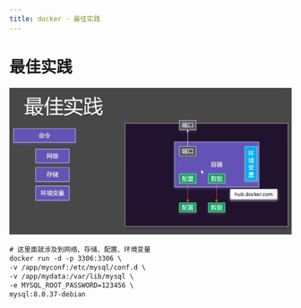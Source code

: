 ```yaml
---
title: docker - 最佳实践
---
```


# 最佳实践

![最佳实践](./img/best/best__2024-12-18-02-22-00.png)

```shell
# 这里面就涉及到网络、存储、配置、环境变量
docker run -d -p 3306:3306 \
-v /app/myconf:/etc/mysql/conf.d \
-v /app/mydata:/var/lib/mysql \
-e MYSQL_ROOT_PASSWORD=123456 \
mysql:8.0.37-debian
```
